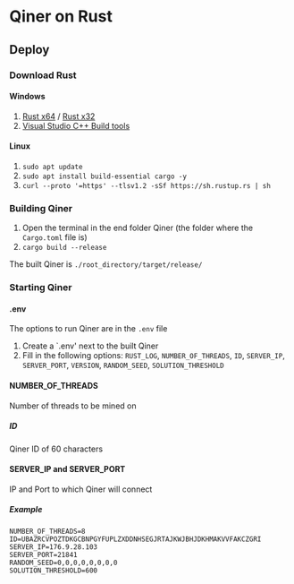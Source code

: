 ﻿# Qiner on Rust

## Deploy

### Download Rust

#### Windows

1. [Rust x64](https://static.rust-lang.org/rustup/dist/x86_64-pc-windows-msvc/rustup-init.exe) / [Rust x32](https://static.rust-lang.org/rustup/dist/i686-pc-windows-msvc/rustup-init.exe)  
2. [Visual Studio C++ Build tools](https://visualstudio.microsoft.com/visual-cpp-build-tools/)

#### Linux

1. `sudo apt update`
2. `sudo apt install build-essential cargo -y`
3. `curl --proto '=https' --tlsv1.2 -sSf https://sh.rustup.rs | sh`

### Building Qiner

1. Open the terminal in the end folder Qiner (the folder where the `Cargo.toml` file is)
2. `cargo build --release`

The built Qiner is `./root_directory/target/release/`

### Starting Qiner

#### .env

The options to run Qiner are in the `.env` file

1. Create a `.env' next to the built Qiner
2. Fill in the following options: `RUST_LOG`, `NUMBER_OF_THREADS`, `ID`, `SERVER_IP`, `SERVER_PORT`, `VERSION`, `RANDOM_SEED`, `SOLUTION_THRESHOLD`

#### NUMBER_OF_THREADS

Number of threads to be mined on

##### ID

Qiner ID of 60 characters

#### SERVER_IP and SERVER_PORT

IP and Port to which Qiner will connect

##### Example

```
NUMBER_OF_THREADS=8
ID=UBAZRCVPOZTDKGCBNPGYFUPLZXDDNHSEGJRTAJKWJBHJDKHMAKVVFAKCZGRI
SERVER_IP=176.9.28.103
SERVER_PORT=21841
RANDOM_SEED=0,0,0,0,0,0,0,0
SOLUTION_THRESHOLD=600
```

